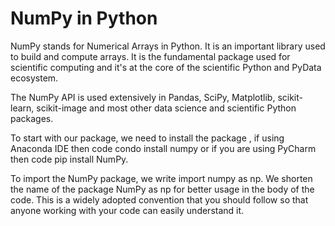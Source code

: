 # NumPy in Python

NumPy stands for Numerical Arrays in Python. It is an important library used to build and compute arrays. It is the fundamental package used for scientific computing and it's at the core of the scientific Python and PyData ecosystem.

The NumPy API is used extensively in Pandas, SciPy, Matplotlib, scikit-learn, scikit-image and most other data science and scientific Python packages.

To start with our package, we need to install the package , if using Anaconda IDE then code condo install numpy or if you are using PyCharm then code pip install NumPy.

To import the NumPy package, we write import numpy as np. We shorten the name of the package NumPy as np for better usage in the body of the code. This is a widely adopted convention that you should follow so that anyone working with your code can easily understand it.

